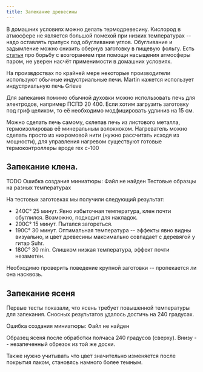 ```yaml
---
title: Запекание древесины
---
```


В домашних условиях можно делать термодревесину. Кислород в атмосфере не является большой помехой при низких температурах -- надо оставлять припуск под обугливание углов. Обугливание и задымление можно снизить обернув заготовку в пищевую фольгу.
Есть [статья](https://ruokangas.com/specifications/thermally-aged-tonewood/) про борьбу с возгоранием при помощи насыщения атмосферы паром, не уверен насчёт применимости в домашних условиях.

На произвдоствах по крайней мере некоторые производители используют обычные индустриальные печи. Martin кажется использует индустриальную печь Grieve

Для запекания помимо обычной духовки можно использовать печь для электродов, например ПСПЭ 20 400. Если хотим загрузить заготовку под гриф целиком, то её необходимо модфицировать удлинив на 15 см.

Можно сделать печь самому, склепав печь из листового металла, термоизолировав её минеральным волокноком. Нагреватель можно сделать просто из нихромовой нити (нужно рассчитать исходя из мощности), для управления нагревом существуют готовые термоконтроллеры вроде rex c-100

## Запекание клена.

TODO
Ошибка создания миниатюры: Файл не найден
Тестовые образцы на разных температурах

На тестовых заготовках мы получили следующий результат:

- 240C° 25 минут. Явно избыточная температура, клен почти обуглился. Возможно, подходит для накладок.
- 200C° 15 минут. Пытался загореться.
- 190C° 30 минут. Оптимальная температура -- эффекты явно видны визуально, и цвет древесины максимально совпадает с деревягой у гитар Suhr.
- 180C° 30 min. Слишком низкая температура, эффект почти незаметен.

Необходимо проверить поведение крупной заготовки -- пропекается ли она насквозь.

## Запекание ясеня

Первые тесты показали, что ясень требует повышенной температуры для запекания. Сносных результатов удалось достичь на 240 градусах.

Ошибка создания миниатюры: Файл не найден

Образец ясеня после обработки полчаса 240 градусов (сверху). Внизу -- незапеченный обрезок из той же доски.

Также нужно учитывать что цвет значительно изменяется после покрытия лаком, становясь намного более темным.